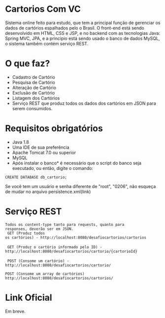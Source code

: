 # Cartorios Com VC
Sistema online feito para estudo, que tem a principal função de gerenciar os dados de cartórios espalhados pelo o Brasil. O front-end está sendo desenvolvido em HTML, CSS e JSP, e no backend com as tecnologias Java: Spring MVC, JPA, e a principio está sendo usado o banco de dados MySQL, o sistema também contém serviço REST.

# O que faz?
 - Cadastro de Cartório
 - Pesquisa de Cartório
 - Alteração de Cartório
 - Exclusão de Cartório
 - Listagem dos Cartórios
 - Serviço REST que produz todos os dados dos cartórios em JSON para serem consumidos.

# Requisitos obrigatórios
 - Java 1.8
 - Uma IDE de sua preferência
 - Apache Tomcat 7.0 ou superior
 - MySQL
 - Após instalar o banco* é necessário que o script do banco seja executado, ou então, digite o comando:

  <code>CREATE DATABASE db_cartorio;</code>

Se você tem um usuário e senha diferente de "root", "0206", não esqueça de mudar no arquivo persistence.xml(link)

# Serviço REST

<code>Todos os content-type tanto para requests, quanto para responses, deverão ser em JSON. </code>
</br>
<code> 
GET (Produz todos os cartórios) - http://localhost:8080/desafiocartorios/cartorios
</code></br>
<code>
GET (Produz o cartório informado pelo ID) - http://localhost:8080/desafiocartorios/cartorio/{cartorioId}
</code></br>
<code>
POST (Consome um cartório) - http://localhost:8080/desafiocartorios/cartorio/
</code></br>
<code>
POST (Consome um array de cartórios) http://localhost:8080/desafiocartorios/cartorios/
</code>

# Link Oficial

Em breve.

